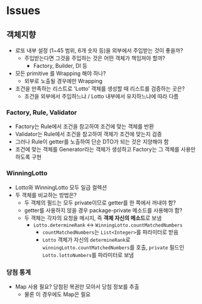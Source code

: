 # Issues
## 객체지향
- 로또 내부 설정 (1~45 범위, 6개 숫자 등)을 외부에서 주입받는 것이 좋을까?
  - 주입받는다면 그것을 주입하는 것은 어떤 객체가 책임져야 할까?
    - Factory, Builder, DI 등
- 모든 primitive 를 Wrapping 해야 하나?
  - 외부로 노출될 경우에만 Wrapping
- 조건을 만족하는 리스트로 'Lotto' 객체를 생성할 때 리스트를 검증하는 곳은?
  - 조건을 외부에서 주입하느냐 / Lotto 내부에서 유지하느냐에 따라 다름
### Factory, Rule, Validator
- Factory는 Rule에서 조건을 참고하여 조건에 맞는 객체를 반환
- Validator는 Rule에서 조건을 참고하여 객체가 조건에 맞는지 검증
- 그러나 Rule이 getter를 노출하여 단순 DTO가 되는 것은 지양해야 함
- 조건에 맞는 객체를 Generator라는 객체가 생성하고 Factory는 그 객체를 사용만 하도록 구현
### WinningLotto
- Lotto와 WinningLotto 모두 일급 컬렉션
- 두 객체를 비교하는 방법은?
  - 두 객체의 필드는 모두 private이므로 getter를 한 쪽에서 꺼내야 함?
  - getter를 사용하지 않을 경우 package-private 메소드를 사용해야 함?
  - 두 객체는 각자의 요청을 메시지, 즉 **객체 자신의 메소드**로 보냄
    - `Lotto.determineRank` <-> `WinningLotto.countMatchedNumbers`
      - `countMatchedNumbers`는 `List<Integer>`를 파라미터로 받음
      - `Lotto` 객체가 자신의 `determineRank`로 `winningLotto.countMatchedNumbers`를 호출,
        `private` 필드인 `Lotto.lottoNumbers`를 파라미터로 보냄
### 당첨 통계
- Map 사용 필요? 당첨된 복권만 모아서 당첨 정보를 추출
  - 물론 이 경우에도 Map은 필요